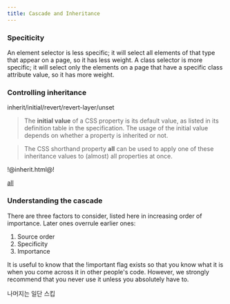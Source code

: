 ```yaml
---
title: Cascade and Inheritance
---
```


### Speciticity

An element selector is less specific; it will select all elements of that type that appear on a page, so it has less weight. A class selector is more specific; it will select only the elements on a page that have a specific class attribute value, so it has more weight.

### Controlling inheritance

inherit/initial/revert/revert-layer/unset

> The **initial value** of a CSS property is its default value, as listed in its definition table in the specification. The usage of the initial value depends on whether a property is inherited or not.

> The CSS shorthand property **all** can be used to apply one of these inheritance values to (almost) all properties at once.

!@inherit.html@!

[all](https://developer.mozilla.org/en-US/docs/Web/CSS/all)

### Understanding the cascade

There are three factors to consider, listed here in increasing order of importance. Later ones overrule earlier ones:

1. Source order
2. Specificity
3. Importance

It is useful to know that the !important flag exists so that you know what it is when you come across it in other people's code. However, we strongly recommend that you never use it unless you absolutely have to.

나머지는 일단 스킵
